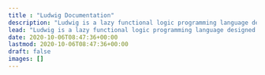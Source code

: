 ```yaml
---
title : "Ludwig Documentation"
description: "Ludwig is a lazy functional logic programming language designed to compose and play music."
lead: "Ludwig is a lazy functional logic programming language designed to compose and play music. Melodies played with one hand can be combined non-deterministically to form ever more elaborate music."
date: 2020-10-06T08:47:36+00:00
lastmod: 2020-10-06T08:47:36+00:00
draft: false
images: []
---
```

